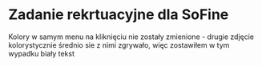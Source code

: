 # Zadanie rekrtuacyjne dla SoFine

Kolory w samym menu na kliknięciu nie zostały zmienione - drugie zdjęcie kolorystycznie średnio sie z nimi zgrywało, więc zostawiłem w tym wypadku biały tekst
